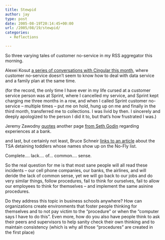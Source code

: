 ```yaml
---
title: Stewpid
author: jay
type: post
date: 2005-08-19T20:14:45+00:00
url: /2005/08/19/stewpid/
categories:
  - Reflections

---
```

So three varying tales of customer no-service in my RSS aggregator this morning.

Alexei Kosut  [a series of conversations with Cingular this month,][1] where customer no-service doesn’t seem to know how to deal with data service and a family plan at the same time.

(for the record, the only time I have ever in my life cursed at a customer service person was at Sprint, where I cancelled my service, and Sprint kept charging me three months in a row, and when I called Sprint customer no-service &#8211; multiple times &#8211; put me on hold, hung up on me and finally in the third month, transferred me to collections. I was livid by then. I sincerely and deeply apologized to the person I did it to, but that’s how frustrated I was.)

Jeremy Zawodny [quotes][2] another page [from Seth Godin][3] regarding experiences at a bank.

and last, but certainly not least, Bruce Schneir [links to an article][4] about the TSA detaining toddlers whose names show up on the No-Fly list.

Complete…. lack…. of… common…. sense.

So the real question for me is that most sane people will all read these incidents &#8211; our cell phone companies, our banks, the airlines, and will deride the lack of common sense, yet we will go back to our jobs and do very similar things, follow procedures, fail to think for ourselves, fail to allow our employees to think for themselves &#8211; and implement the same asinine procedures.

Do they address this topic in business schools anywhere? How can organizations create environments that foster people thinking for themselves and to not pay victim to the “procedure” or when the “computer says I have to do this”. Even more, how do you also have people think to ask their peers and supervisors to help sanity check their own thinking and to maintain consistency (which is why all those “procedures” are created in the first place)

 [1]: //akosut.com/log/2005/08/18/my-first-month-as-a-cingular-customer/"
 [2]: //jeremy.zawodny.com/blog/archives/005031.html"
 [3]: //sethgodin.typepad.com/seths_blog/2005/08/clueless.html"
 [4]: //www.schneier.com/blog/archives/2005/08/infants_on_the.html"
